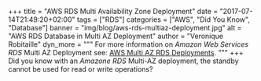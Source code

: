 +++
title = "AWS RDS Multi Availability Zone Deployment"
date = "2017-07-14T21:49:20+02:00"
tags = ["RDS"]
categories = ["AWS", "Did You Know", "Database"]
banner = "img/blog/aws-rds-multiaz-deployment.jpg"
alt = "AWS RDS Database in Multi AZ Deployment"
author = "Veronique Robitaille"
dyn_more = """
For more information on <i>Amazon Web Services RDS</i> Multi AZ Deployment see: <a href="https://aws.amazon.com/rds/details/multi-az/" target="_blank">AWS Multi AZ RDS Deployments</a>.
"""
+++
Did you know with an <i>Amazone RDS</i> Multi-AZ deployment, the standby cannot be used for read or write operations?
